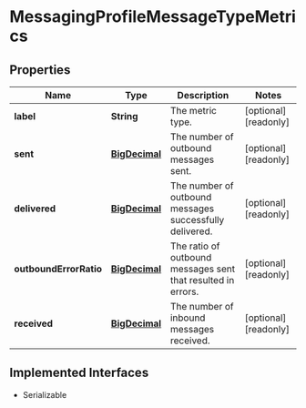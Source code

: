

# MessagingProfileMessageTypeMetrics

## Properties

Name | Type | Description | Notes
------------ | ------------- | ------------- | -------------
**label** | **String** | The metric type. |  [optional] [readonly]
**sent** | [**BigDecimal**](BigDecimal.md) | The number of outbound messages sent. |  [optional] [readonly]
**delivered** | [**BigDecimal**](BigDecimal.md) | The number of outbound messages successfully delivered. |  [optional] [readonly]
**outboundErrorRatio** | [**BigDecimal**](BigDecimal.md) | The ratio of outbound messages sent that resulted in errors. |  [optional] [readonly]
**received** | [**BigDecimal**](BigDecimal.md) | The number of inbound messages received. |  [optional] [readonly]


## Implemented Interfaces

* Serializable


